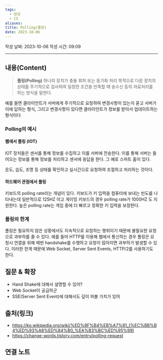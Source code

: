```yaml
---
tags:
  - 완성
  - CS
aliases: 
title: Polling(폴링)
date: 2023-10-06
---
```



작성 날짜: 2023-10-06
작성 시간: 09:09



----
## 내용(Content)

> **폴링(Polling)**
>  하나의 장치가 충돌 회피 또는 동기화 처리 목적으로 다른 장치의 상태를 주기적으로 검사하여 일정한 조건을 만족할 때 송수신 등의 자료처리를 하는 방식을 말한다. 

예를 들면 클라이언트가 서버에게 주기적으로 요청하여 변경사항이 있는지 묻고 서버가 이에 답하는 형식, 그리고 변경사항이 있다면 클라이언트가 정보를 받아서 업데이트하는 형식이다

### Polling의 예시

#### 웹에서 폴링 (IOT)
IOT 장치들은 센서를 통해 정보를 수집하고 이를 서버에 전송한다. 이를 통해 서버는 들어오는 정보를 통해 정보를 처리하고 센서에 응답을 한다. 그 예로 스마트 홈이 있다.

온도, 습도, 조명 등 상태를 확인하고 실시간으로 요청하여 조절하고 처리하는 것이다.

#### 하드웨어 관점에서 폴링
키보드의 polling rate라는 개념이 있다. 키보드가 키 입력을 컴퓨터에 보내는 빈도를 나타내는데  일반적으로 125HZ 이고 게이밍 키보드의 경우 polling rate가 1000HZ 도 지원한다. 높은 polling rate는 게임 중에 더 빠르고 정확한 키 입력을 보장한다.

### 폴링의 한계

폴링은 필요하지 않은 상황에서도 지속적으로 요청하는 행위이기 때문에 불필요한 요청으로 과부하를 줄 수 있다. 예를 들어 HTTP를 이용해 웹에서 통신하는 경우 폴링은 요청시 연결을 위해 매번 handshake를 수행하고  요청이 많아지면 과부하가 발생할 수 있다. 이러한 한계 때문에 Web Socket, Server Sent Events, HTTP/2를 사용하기도 한다.


## 질문 & 확장

- Hand Shake에 대해서 설명할 수 있어?
- Web Socket이 궁금하군
- SSE(Server Sent Event)에 대해서도 깊이 파볼 가치가 있어
## 출처(링크)
- https://ko.wikipedia.org/wiki/%ED%8F%B4%EB%A7%81_(%EC%BB%B4%ED%93%A8%ED%84%B0_%EA%B3%BC%ED%95%99)
- https://change-words.tistory.com/entry/polling-request
## 연결 노트










